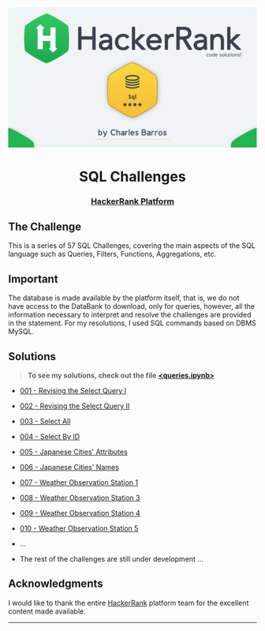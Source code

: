 <div align='center'>
    <img src='./images/readme-image.png'>
</div>

<h1 align='center'>SQL Challenges</h1>

<div align='center'>
    <h3>
      <a href='https://www.hackerrank.com/domains/sql?badge_type=sql' target="_blank"> HackerRank Platform</a>
    </h3>
</div>

## <strong>The Challenge</strong>
This is a series of 57 SQL Challenges, covering the main aspects of the SQL language such as Queries, Filters, Functions, Aggregations, etc.

## <strong>Important</strong>
<div>
The database is made available by the platform itself, that is, we do not have access to the DataBank to download, only for queries, however, all the information necessary to interpret and resolve the challenges are provided in the statement. For my resolutions, I used SQL commands based on DBMS MySQL.
</div>

## <strong>Solutions</strong>
> **To see my solutions, check out the file** [**<queries.ipynb>**](./queries.ipynb)

- [001 - Revising the Select Query I](https://www.hackerrank.com/challenges/revising-the-select-query/problem?isFullScreen=true)
- [002 - Revising the Select Query II](https://www.hackerrank.com/challenges/revising-the-select-query-2/problem?isFullScreen=true)
- [003 - Select All](https://www.hackerrank.com/challenges/select-all-sql/problem?isFullScreen=true)
- [004 - Select By ID](https://www.hackerrank.com/challenges/select-by-id/problem?isFullScreen=true)
- [005 - Japanese Cities' Attributes](https://www.hackerrank.com/challenges/japanese-cities-attributes/problem?isFullScreen=true)
- [006 - Japanese Cities' Names](https://www.hackerrank.com/challenges/japanese-cities-name/problem?isFullScreen=true)
- [007 - Weather Observation Station 1](https://www.hackerrank.com/challenges/weather-observation-station-1/problem?isFullScreen=true)
- [008 - Weather Observation Station 3](https://www.hackerrank.com/challenges/weather-observation-station-3/problem?isFullScreen=true)
- [009 - Weather Observation Station 4](https://www.hackerrank.com/challenges/weather-observation-station-4/problem?isFullScreen=true)
- [010 - Weather Observation Station 5](https://www.hackerrank.com/challenges/weather-observation-station-5/problem?isFullScreen=true)

- ...

- The rest of the challenges are still under development ... 

## <strong>Acknowledgments</strong>
I would like to thank the entire [HackerRank](https://www.hackerrank.com/) platform team for the excellent content made available.
<hr>
